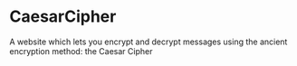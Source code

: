 # CaesarCipher
A website which lets you encrypt and decrypt messages using the ancient encryption method: the Caesar Cipher
